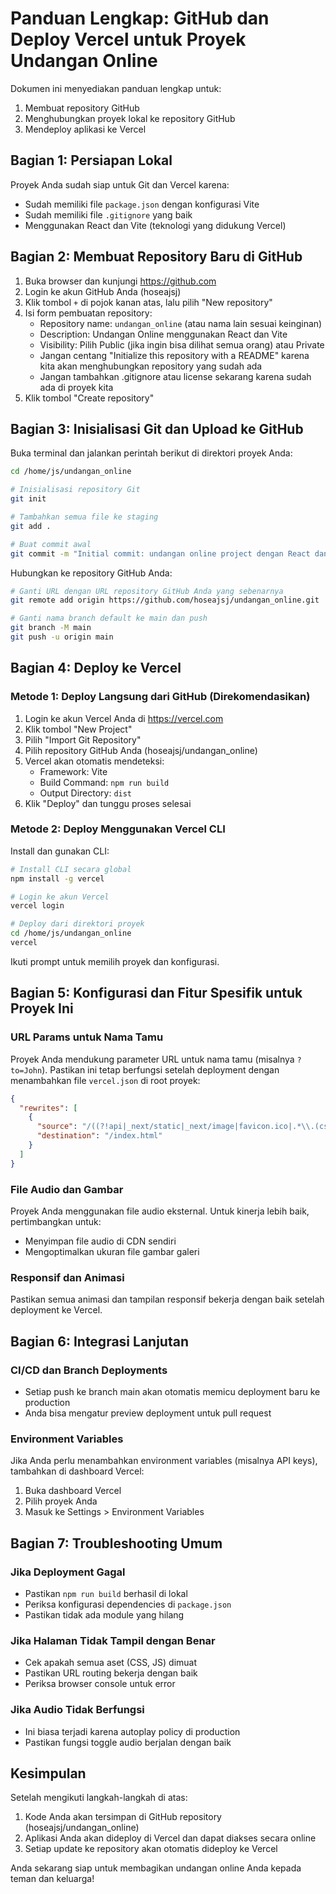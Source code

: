 # Panduan Lengkap: GitHub dan Deploy Vercel untuk Proyek Undangan Online

Dokumen ini menyediakan panduan lengkap untuk:
1. Membuat repository GitHub
2. Menghubungkan proyek lokal ke repository GitHub
3. Mendeploy aplikasi ke Vercel

## Bagian 1: Persiapan Lokal

Proyek Anda sudah siap untuk Git dan Vercel karena:
- Sudah memiliki file `package.json` dengan konfigurasi Vite
- Sudah memiliki file `.gitignore` yang baik
- Menggunakan React dan Vite (teknologi yang didukung Vercel)

## Bagian 2: Membuat Repository Baru di GitHub

1. Buka browser dan kunjungi https://github.com
2. Login ke akun GitHub Anda (hoseajsj)
3. Klik tombol `+` di pojok kanan atas, lalu pilih "New repository"
4. Isi form pembuatan repository:
   - Repository name: `undangan_online` (atau nama lain sesuai keinginan)
   - Description: Undangan Online menggunakan React dan Vite
   - Visibility: Pilih Public (jika ingin bisa dilihat semua orang) atau Private
   - Jangan centang "Initialize this repository with a README" karena kita akan menghubungkan repository yang sudah ada
   - Jangan tambahkan .gitignore atau license sekarang karena sudah ada di proyek kita
5. Klik tombol "Create repository"

## Bagian 3: Inisialisasi Git dan Upload ke GitHub

Buka terminal dan jalankan perintah berikut di direktori proyek Anda:

```bash
cd /home/js/undangan_online

# Inisialisasi repository Git
git init

# Tambahkan semua file ke staging
git add .

# Buat commit awal
git commit -m "Initial commit: undangan online project dengan React dan Vite"
```

Hubungkan ke repository GitHub Anda:

```bash
# Ganti URL dengan URL repository GitHub Anda yang sebenarnya
git remote add origin https://github.com/hoseajsj/undangan_online.git

# Ganti nama branch default ke main dan push
git branch -M main
git push -u origin main
```

## Bagian 4: Deploy ke Vercel

### Metode 1: Deploy Langsung dari GitHub (Direkomendasikan)

1. Login ke akun Vercel Anda di https://vercel.com
2. Klik tombol "New Project"
3. Pilih "Import Git Repository"
4. Pilih repository GitHub Anda (hoseajsj/undangan_online)
5. Vercel akan otomatis mendeteksi:
   - Framework: Vite
   - Build Command: `npm run build`
   - Output Directory: `dist`
6. Klik "Deploy" dan tunggu proses selesai

### Metode 2: Deploy Menggunakan Vercel CLI

Install dan gunakan CLI:

```bash
# Install CLI secara global
npm install -g vercel

# Login ke akun Vercel
vercel login

# Deploy dari direktori proyek
cd /home/js/undangan_online
vercel
```

Ikuti prompt untuk memilih proyek dan konfigurasi.

## Bagian 5: Konfigurasi dan Fitur Spesifik untuk Proyek Ini

### URL Params untuk Nama Tamu
Proyek Anda mendukung parameter URL untuk nama tamu (misalnya `?to=John`). Pastikan ini tetap berfungsi setelah deployment dengan menambahkan file `vercel.json` di root proyek:

```json
{
  "rewrites": [
    {
      "source": "/((?!api|_next/static|_next/image|favicon.ico|.*\\.(css|js|png|jpg|jpeg|gif|svg|ico|webp)).*)",
      "destination": "/index.html"
    }
  ]
}
```

### File Audio dan Gambar
Proyek Anda menggunakan file audio eksternal. Untuk kinerja lebih baik, pertimbangkan untuk:
- Menyimpan file audio di CDN sendiri
- Mengoptimalkan ukuran file gambar galeri

### Responsif dan Animasi
Pastikan semua animasi dan tampilan responsif bekerja dengan baik setelah deployment ke Vercel.

## Bagian 6: Integrasi Lanjutan

### CI/CD dan Branch Deployments
- Setiap push ke branch main akan otomatis memicu deployment baru ke production
- Anda bisa mengatur preview deployment untuk pull request

### Environment Variables
Jika Anda perlu menambahkan environment variables (misalnya API keys), tambahkan di dashboard Vercel:
1. Buka dashboard Vercel
2. Pilih proyek Anda
3. Masuk ke Settings > Environment Variables

## Bagian 7: Troubleshooting Umum

### Jika Deployment Gagal
- Pastikan `npm run build` berhasil di lokal
- Periksa konfigurasi dependencies di `package.json`
- Pastikan tidak ada module yang hilang

### Jika Halaman Tidak Tampil dengan Benar
- Cek apakah semua aset (CSS, JS) dimuat
- Pastikan URL routing bekerja dengan baik
- Periksa browser console untuk error

### Jika Audio Tidak Berfungsi
- Ini biasa terjadi karena autoplay policy di production
- Pastikan fungsi toggle audio berjalan dengan baik

## Kesimpulan

Setelah mengikuti langkah-langkah di atas:
1. Kode Anda akan tersimpan di GitHub repository (hoseajsj/undangan_online)
2. Aplikasi Anda akan dideploy di Vercel dan dapat diakses secara online
3. Setiap update ke repository akan otomatis dideploy ke Vercel

Anda sekarang siap untuk membagikan undangan online Anda kepada teman dan keluarga!